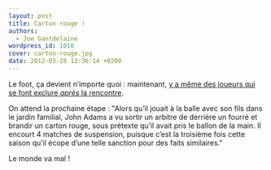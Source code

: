 ```yaml
---
layout: post
title: Carton rouge !
authors:
  - Joe Gantdelaine
wordpress_id: 1016
cover: carton-rouge.jpg
date: 2012-03-28 13:36:14 +0200
---
```


Le foot, ça devient n’importe quoi : maintenant,
[y a même des joueurs qui se font exclure _après_ la rencontre](http://www.lequipe.fr/Football/Actualites/5-joueurs-exclus-apres-un-match/273335).

On attend la prochaine étape : "Alors qu’il jouait à la balle avec son fils dans
le jardin familial, John Adams a vu sortir un arbitre de derrière un fourré et
brandir un carton rouge, sous prétexte qu’il avait pris le ballon de la main. Il
encourt 4 matches de suspension, puisque c’est la troisième fois cette saison
qu’il écope d’une telle sanction pour des faits similaires."

Le monde va mal !

